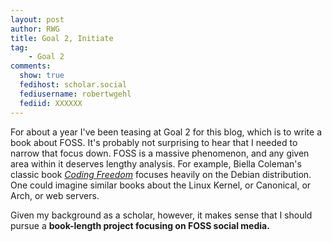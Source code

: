 ```yaml
---
layout: post
author: RWG
title: Goal 2, Initiate
tag:
    - Goal 2
comments: 
  show: true
  fedihost: scholar.social
  fediusername: robertwgehl
  fediid: XXXXXX
---
```


For about a year I've been teasing at Goal 2 for this blog, which is to write a book about FOSS. It's probably not surprising to hear that I needed to narrow that focus down. FOSS is a massive phenomenon, and any given area within it deserves lengthy analysis. For example, Biella Coleman's classic book [*Coding Freedom*](https://www.powells.com/book/coding-freedom-the-ethics-aesthetics-of-hacking-9780691144610) focuses heavily on the Debian distribution. One could imagine similar books about the Linux Kernel, or Canonical, or Arch, or web servers. 

Given my background as a scholar, however, it makes sense that I should pursue a **book-length project focusing on FOSS social media.**
